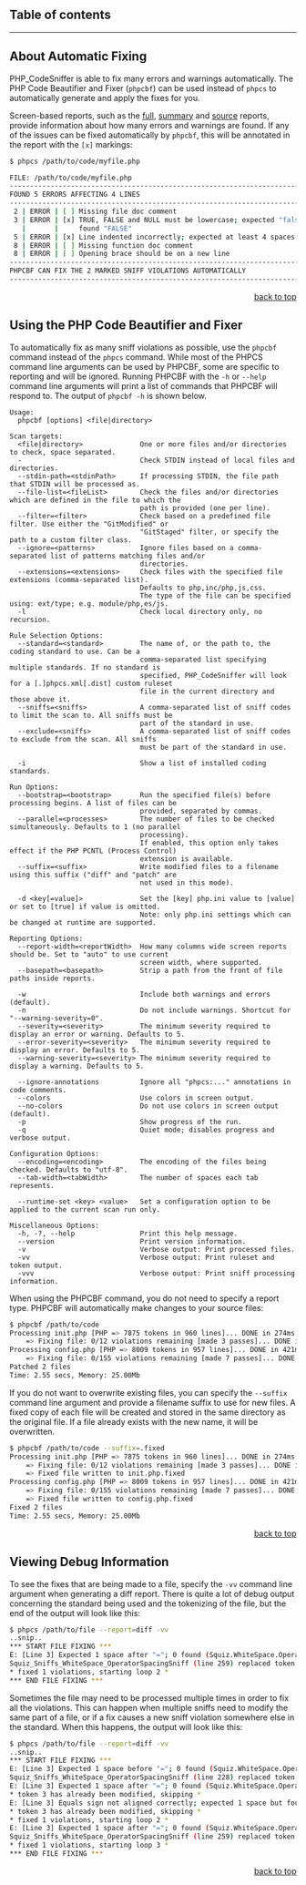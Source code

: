 ## Table of contents

<!-- START doctoc -->
<!-- END doctoc -->

***

## About Automatic Fixing

PHP_CodeSniffer is able to fix many errors and warnings automatically. The PHP Code Beautifier and Fixer (`phpcbf`) can be used instead of `phpcs` to automatically generate and apply the fixes for you.

Screen-based reports, such as the [full](https://github.com/PHPCSStandards/PHP_CodeSniffer/wiki/Reporting#printing-full-and-summary-reports), [summary](https://github.com/PHPCSStandards/PHP_CodeSniffer/wiki/Reporting#printing-full-and-summary-reports) and [source](https://github.com/PHPCSStandards/PHP_CodeSniffer/wiki/Reporting#printing-a-source-report) reports, provide information about how many errors and warnings are found. If any of the issues can be fixed automatically by `phpcbf`, this will be annotated in the report with the `[x]` markings:

```bash
$ phpcs /path/to/code/myfile.php

FILE: /path/to/code/myfile.php
--------------------------------------------------------------------------------
FOUND 5 ERRORS AFFECTING 4 LINES
--------------------------------------------------------------------------------
 2 | ERROR | [ ] Missing file doc comment
 3 | ERROR | [x] TRUE, FALSE and NULL must be lowercase; expected "false" but
   |       |     found "FALSE"
 5 | ERROR | [x] Line indented incorrectly; expected at least 4 spaces, found 1
 8 | ERROR | [ ] Missing function doc comment
 8 | ERROR | [ ] Opening brace should be on a new line
--------------------------------------------------------------------------------
PHPCBF CAN FIX THE 2 MARKED SNIFF VIOLATIONS AUTOMATICALLY
--------------------------------------------------------------------------------
```

<p align="right"><a href="#table-of-contents">back to top</a></p>


## Using the PHP Code Beautifier and Fixer

To automatically fix as many sniff violations as possible, use the `phpcbf` command instead of the `phpcs` command. While most of the PHPCS command line arguments can be used by PHPCBF, some are specific to reporting and will be ignored. Running PHPCBF with the `-h` or `--help` command line arguments will print a list of commands that PHPCBF will respond to. The output of `phpcbf -h` is shown below.
```text
Usage:
  phpcbf [options] <file|directory>

Scan targets:
  <file|directory>              One or more files and/or directories to check, space separated.
  -                             Check STDIN instead of local files and directories.
  --stdin-path=<stdinPath>      If processing STDIN, the file path that STDIN will be processed as.
  --file-list=<fileList>        Check the files and/or directories which are defined in the file to which the
                                path is provided (one per line).
  --filter=<filter>             Check based on a predefined file filter. Use either the "GitModified" or
                                "GitStaged" filter, or specify the path to a custom filter class.
  --ignore=<patterns>           Ignore files based on a comma-separated list of patterns matching files and/or
                                directories.
  --extensions=<extensions>     Check files with the specified file extensions (comma-separated list).
                                Defaults to php,inc/php,js,css.
                                The type of the file can be specified using: ext/type; e.g. module/php,es/js.
  -l                            Check local directory only, no recursion.

Rule Selection Options:
  --standard=<standard>         The name of, or the path to, the coding standard to use. Can be a
                                comma-separated list specifying multiple standards. If no standard is
                                specified, PHP_CodeSniffer will look for a [.]phpcs.xml[.dist] custom ruleset
                                file in the current directory and those above it.
  --sniffs=<sniffs>             A comma-separated list of sniff codes to limit the scan to. All sniffs must be
                                part of the standard in use.
  --exclude=<sniffs>            A comma-separated list of sniff codes to exclude from the scan. All sniffs
                                must be part of the standard in use.

  -i                            Show a list of installed coding standards.

Run Options:
  --bootstrap=<bootstrap>       Run the specified file(s) before processing begins. A list of files can be
                                provided, separated by commas.
  --parallel=<processes>        The number of files to be checked simultaneously. Defaults to 1 (no parallel
                                processing).
                                If enabled, this option only takes effect if the PHP PCNTL (Process Control)
                                extension is available.
  --suffix=<suffix>             Write modified files to a filename using this suffix ("diff" and "patch" are
                                not used in this mode).

  -d <key[=value]>              Set the [key] php.ini value to [value] or set to [true] if value is omitted.
                                Note: only php.ini settings which can be changed at runtime are supported.

Reporting Options:
  --report-width=<reportWidth>  How many columns wide screen reports should be. Set to "auto" to use current
                                screen width, where supported.
  --basepath=<basepath>         Strip a path from the front of file paths inside reports.

  -w                            Include both warnings and errors (default).
  -n                            Do not include warnings. Shortcut for "--warning-severity=0".
  --severity=<severity>         The minimum severity required to display an error or warning. Defaults to 5.
  --error-severity=<severity>   The minimum severity required to display an error. Defaults to 5.
  --warning-severity=<severity> The minimum severity required to display a warning. Defaults to 5.

  --ignore-annotations          Ignore all "phpcs:..." annotations in code comments.
  --colors                      Use colors in screen output.
  --no-colors                   Do not use colors in screen output (default).
  -p                            Show progress of the run.
  -q                            Quiet mode; disables progress and verbose output.

Configuration Options:
  --encoding=<encoding>         The encoding of the files being checked. Defaults to "utf-8".
  --tab-width=<tabWidth>        The number of spaces each tab represents.

  --runtime-set <key> <value>   Set a configuration option to be applied to the current scan run only.

Miscellaneous Options:
  -h, -?, --help                Print this help message.
  --version                     Print version information.
  -v                            Verbose output: Print processed files.
  -vv                           Verbose output: Print ruleset and token output.
  -vvv                          Verbose output: Print sniff processing information.
```

When using the PHPCBF command, you do not need to specify a report type. PHPCBF will automatically make changes to your source files:

```bash
$ phpcbf /path/to/code
Processing init.php [PHP => 7875 tokens in 960 lines]... DONE in 274ms (12 fixable violations)
    => Fixing file: 0/12 violations remaining [made 3 passes]... DONE in 412ms
Processing config.php [PHP => 8009 tokens in 957 lines]... DONE in 421ms (155 fixable violations)
    => Fixing file: 0/155 violations remaining [made 7 passes]... DONE in 937ms
Patched 2 files
Time: 2.55 secs, Memory: 25.00Mb
```

If you do not want to overwrite existing files, you can specify the `--suffix` command line argument and provide a filename suffix to use for new files. A fixed copy of each file will be created and stored in the same directory as the original file. If a file already exists with the new name, it will be overwritten.

```bash
$ phpcbf /path/to/code --suffix=.fixed
Processing init.php [PHP => 7875 tokens in 960 lines]... DONE in 274ms (12 fixable violations)
    => Fixing file: 0/12 violations remaining [made 3 passes]... DONE in 412ms
    => Fixed file written to init.php.fixed
Processing config.php [PHP => 8009 tokens in 957 lines]... DONE in 421ms (155 fixable violations)
    => Fixing file: 0/155 violations remaining [made 7 passes]... DONE in 937ms
    => Fixed file written to config.php.fixed
Fixed 2 files
Time: 2.55 secs, Memory: 25.00Mb
```

<p align="right"><a href="#table-of-contents">back to top</a></p>


## Viewing Debug Information

To see the fixes that are being made to a file, specify the `-vv` command line argument when generating a diff report. There is quite a lot of debug output concerning the standard being used and the tokenizing of the file, but the end of the output will look like this:

```bash
$ phpcs /path/to/file --report=diff -vv
..snip..
*** START FILE FIXING ***
E: [Line 3] Expected 1 space after "="; 0 found (Squiz.WhiteSpace.OperatorSpacing.NoSpaceAfter)
Squiz_Sniffs_WhiteSpace_OperatorSpacingSniff (line 259) replaced token 4 (T_EQUAL) "=" => "=·"
* fixed 1 violations, starting loop 2 *
*** END FILE FIXING ***
```

Sometimes the file may need to be processed multiple times in order to fix all the violations. This can happen when multiple sniffs need to modify the same part of a file, or if a fix causes a new sniff violation somewhere else in the standard. When this happens, the output will look like this:

```bash
$ phpcs /path/to/file --report=diff -vv
..snip..
*** START FILE FIXING ***
E: [Line 3] Expected 1 space before "="; 0 found (Squiz.WhiteSpace.OperatorSpacing.NoSpaceBefore)
Squiz_Sniffs_WhiteSpace_OperatorSpacingSniff (line 228) replaced token 3 (T_EQUAL) "=" => "·="
E: [Line 3] Expected 1 space after "="; 0 found (Squiz.WhiteSpace.OperatorSpacing.NoSpaceAfter)
* token 3 has already been modified, skipping *
E: [Line 3] Equals sign not aligned correctly; expected 1 space but found 0 spaces (Generic.Formatting.MultipleStatementAlignment.Incorrect)
* token 3 has already been modified, skipping *
* fixed 1 violations, starting loop 2 *
E: [Line 3] Expected 1 space after "="; 0 found (Squiz.WhiteSpace.OperatorSpacing.NoSpaceAfter)
Squiz_Sniffs_WhiteSpace_OperatorSpacingSniff (line 259) replaced token 4 (T_EQUAL) "=" => "=·"
* fixed 1 violations, starting loop 3 *
*** END FILE FIXING ***
```

<p align="right"><a href="#table-of-contents">back to top</a></p>
